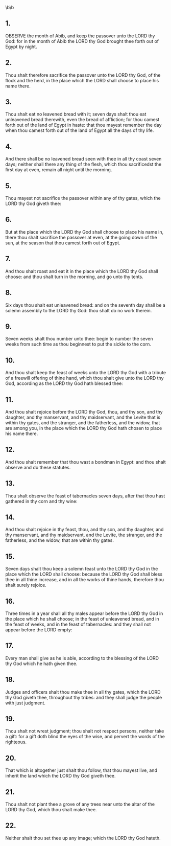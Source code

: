 \b\b
## 1.
OBSERVE the month of Abib, and keep the passover unto the LORD thy God: for in the month of Abib the LORD thy God brought thee forth out of Egypt by night.
## 2.
Thou shalt therefore sacrifice the passover unto the LORD thy God, of the flock and the herd, in the place which the LORD shall choose to place his name there.
## 3.
Thou shalt eat no leavened bread with it; seven days shalt thou eat unleavened bread therewith, even the bread of affliction; for thou camest forth out of the land of Egypt in haste: that thou mayest remember the day when thou camest forth out of the land of Egypt all the days of thy life.
## 4.
And there shall be no leavened bread seen with thee in all thy coast seven days; neither shall there any thing of the flesh, which thou sacrificedst the first day at even, remain all night until the morning.
## 5.
Thou mayest not sacrifice the passover within any of thy gates, which the LORD thy God giveth thee:
## 6.
But at the place which the LORD thy God shall choose to place his name in, there thou shalt sacrifice the passover at even, at the going down of the sun, at the season that thou camest forth out of Egypt.
## 7.
And thou shalt roast and eat it in the place which the LORD thy God shall choose: and thou shalt turn in the morning, and go unto thy tents.
## 8.
Six days thou shalt eat unleavened bread: and on the seventh day shall be a solemn assembly to the LORD thy God: thou shalt do no work therein.
## 9.
Seven weeks shalt thou number unto thee: begin to number the seven weeks from such time as thou beginnest to put the sickle to the corn.
## 10.
And thou shalt keep the feast of weeks unto the LORD thy God with a tribute of a freewill offering of thine hand, which thou shalt give unto the LORD thy God, according as the LORD thy God hath blessed thee:
## 11.
And thou shalt rejoice before the LORD thy God, thou, and thy son, and thy daughter, and thy manservant, and thy maidservant, and the Levite that is within thy gates, and the stranger, and the fatherless, and the widow, that are among you, in the place which the LORD thy God hath chosen to place his name there.
## 12.
And thou shalt remember that thou wast a bondman in Egypt: and thou shalt observe and do these statutes.
## 13.
Thou shalt observe the feast of tabernacles seven days, after that thou hast gathered in thy corn and thy wine:
## 14.
And thou shalt rejoice in thy feast, thou, and thy son, and thy daughter, and thy manservant, and thy maidservant, and the Levite, the stranger, and the fatherless, and the widow, that are within thy gates.
## 15.
Seven days shalt thou keep a solemn feast unto the LORD thy God in the place which the LORD shall choose: because the LORD thy God shall bless thee in all thine increase, and in all the works of thine hands, therefore thou shalt surely rejoice.
## 16.
Three times in a year shall all thy males appear before the LORD thy God in the place which he shall choose; in the feast of unleavened bread, and in the feast of weeks, and in the feast of tabernacles: and they shall not appear before the LORD empty:
## 17.
Every man shall give as he is able, according to the blessing of the LORD thy God which he hath given thee.
## 18.
Judges and officers shalt thou make thee in all thy gates, which the LORD thy God giveth thee, throughout thy tribes: and they shall judge the people with just judgment.
## 19.
Thou shalt not wrest judgment; thou shalt not respect persons, neither take a gift: for a gift doth blind the eyes of the wise, and pervert the words of the righteous.
## 20.
That which is altogether just shalt thou follow, that thou mayest live, and inherit the land which the LORD thy God giveth thee.
## 21.
Thou shalt not plant thee a grove of any trees near unto the altar of the LORD thy God, which thou shalt make thee.
## 22.
Neither shalt thou set thee up any image; which the LORD thy God hateth.
